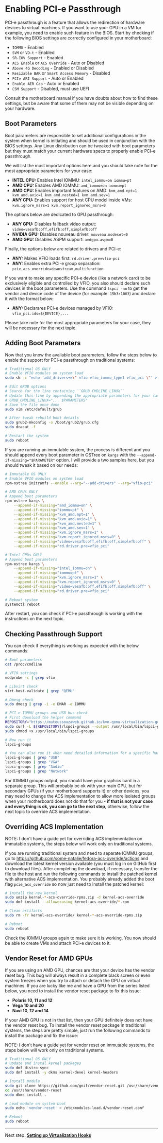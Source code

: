 # Enabling PCI-e Passthrough

PCI-e passthrough is a feature that allows the redirection of hardware devices to virtual machines. If you want to use your GPU in a VM for example, you need to enable such feature in the BIOS. Start by checking if the following BIOS settings are correctly configured in your motherboard:

- ``IOMMU`` - Enabled
- ``SVM`` or ``VD-t`` - Enabled
- ``SR-IOV Support`` - Enabled
- ``ACS Enable`` or ``ACS Override`` - Auto or Disabled
- ``Above 4G Decoding`` - Enabled or Disabled
- ``Resizable BAR`` or ``Smart Access Memory`` - Disabled 
- ``PCIe ARI Support`` - Auto or Enabled
- ``Enable AER Cap`` - Auto or Enabled
- ``CSM Support`` - Disabled, must use UEFI

Consult the motherboard manual if you have doubts about how to find these settings, but be aware that some of them may not be visible depending on your hardware.

## Boot Parameters

Boot parameters are responsible to set additional configurations in the system when kernel is initiating and should be used in conjunction with the BIOS settings. Any Linux distribution can be tweaked with boot parameters but they must match your current hardware specs to properly enable PCI-e passthrough. 

We will list the most important options here and you should take note for the most appropriate parameters for your case:

- **INTEL CPU:** Enables Intel IOMMU: ``intel_iommu=on iommu=pt``
- **AMD CPU:** Enables AMD IOMMU: ``amd_iommu=on iommu=pt``
- **AMD CPU:** Enables important features on AMD: ``kvm_amd.npt=1 kvm_amd.avic=1 kvm_amd.nested=1 kvm_amd.sev=1``
- **ANY CPU:** Enables support for host CPU model inside VMs: ``kvm.ignore_msrs=1 kvm.report_ignored_msrs=0``

The options below are dedicated to GPU passthrough:

- **ANY GPU:** Disables fallback video output: ``video=vesafb:off,efifb:off,simplefb:off``
- **NVIDIA GPU:** Disables nouveau driver: ``nouveau.modeset=0``
- **AMD GPU:** Disables ASPM support: ``amdgpu.aspm=0``

Finally, the options below are related to drivers and PCI-e:

- **ANY:** Makes VFIO loads first: ``rd.driver.pre=vfio-pci``
- **ANY:** Enables extra PCI-e group separation: ``pcie_acs_override=downstream,multifunction``

If you want to make any specific PCI-e device (like a network card) to be exclusively eligible and controlled by VFIO, you also should declare such devices in the boot parameters. Use the command ``lspci -nn`` to get the vendor and device code of the device (for example: ``15b3:1003``) and declare it with the format below:

- **ANY:** Declarares PCI-e devices managed by VFIO: ``vfio_pci.ids=${DEVICE},...``

Please take note for the most appropriate parameters for your case, they will be necessary for the next topic.

## Adding Boot Parameters

Now that you know the available boot parameters, follow the steps below to enable the support for PCI-e passthrough on traditional systems:

```bash
# Traditional OS ONLY
# Enable VFIO modules on system load
sudo sh -c "echo 'add_drivers+=\" vfio vfio_iommu_type1 vfio_pci \"' > /etc/dracut.conf.d/vfio.conf"

# Edit GRUB options
# Search for the line containing ``GRUB_CMDLINE_LINUX``
# Update this line by appending the appropriate parameters for your case
# GRUB_CMDLINE_LINUX="... $PARAMETERS"
# Save the file once done
sudo vim /etc/default/grub

# After tweak rebuild boot details
sudo grub2-mkconfig -o /boot/grub2/grub.cfg
sudo dracut -f

# Restart the system
sudo reboot
```

If you are running an immutable system, the process is different and you should append every boot parameter in OSTree on ``kargs`` with the ``--append-if-missing="$PARAMETER"`` option. I will provide a two samples here, but you should tweak it based on our needs:

```bash
# Immutable OS ONLY
# Enable VFIO modules on system load
rpm-ostree initramfs --enable --arg="--add-drivers" --arg="vfio-pci"

# AMD CPUs ONLY
# Append boot parameters
rpm-ostree kargs \
    --append-if-missing="amd_iommu=on" \
    --append-if-missing="iommu=pt" \
    --append-if-missing="kvm_amd.npt=1" \
    --append-if-missing="kvm_amd.avic=1" \
    --append-if-missing="kvm_amd.nested=1" \
    --append-if-missing="kvm_amd.sev=1" \
    --append-if-missing="kvm.ignore_msrs=1" \
    --append-if-missing="kvm.report_ignored_msrs=0" \
    --append-if-missing="video=vesafb:off,efifb:off,simplefb:off" \
    --append-if-missing="rd.driver.pre=vfio_pci"

# Intel CPUs ONLY
# Append boot parameters
rpm-ostree kargs \
    --append-if-missing="intel_iommu=on" \
    --append-if-missing="iommu=pt" \
    --append-if-missing="kvm.ignore_msrs=1" \
    --append-if-missing="kvm.report_ignored_msrs=0" \
    --append-if-missing="video=vesafb:off,efifb:off,simplefb:off" \
    --append-if-missing="rd.driver.pre=vfio_pci"

# Reboot system
systemctl reboot
```

After restart, you can check if PCI-e passthrough is working with the instructions on the next topic.

## Checking Passthrough Support 

You can check if everything is working as expected with the below commands:

```bash
# Boot parameters
cat /proc/cmdline

# VFIO settings
modprobe -c | grep vfio

# Libvirt check
virt-host-validate | grep "QEMU"

# Dmesg check
sudo dmesg | grep -i -e DMAR -e IOMMU

# PCI-e IOMMU groups and USB bus check
# First download the helper command
REPOSITORY="https://mateussouzaweb.github.io/kvm-qemu-virtualization-guide/Scripts/bin"
sudo curl -L ${REPOSITORY}/lspci-groups --output /usr/local/bin/lspci-groups
sudo chmod +x /usr/local/bin/lspci-groups

# Now run it
lspci-groups

# You can also run it when need detailed information for a specific hardware type
lspci-groups | grep "USB"
lspci-groups | grep "VGA"
lspci-groups | grep "Audio"
lspci-groups | grep "Network"
```

For IOMMU groups output, you should have your graphics card in a separate group. This will probably be ok with your main GPU, but for secondary GPUs (if your motherboard supports it) or other devices, you may need to change the ACS implementation to allow more isolated groups when your motherboard does not do that for you - **if that is not your case and everything is ok, you can go to the next step**, otherwise, follow the next topic to override ACS implementation.

## Overriding ACS Implementation

NOTE: I don't have a guide yet for overriding ACS implementation on immutable systems, the steps below will work only on traditional systems.

If you are running traditional system and need to separate IOMMU groups, go to <https://github.com/some-natalie/fedora-acs-override/actions> and download the latest kernel version available (you must log in on GitHub first to download files). After completing the download, if necessary, transfer the file to the host and run the following commands to install the patched kernel with alternative ACS implementation. You probably already added the boot flag ``pcie_acs_override`` so now just need to install the patched kernel:

```bash
# Install the new kernel
sudo unzip kernel-*-acs-override-rpms.zip -d kernel-acs-override
sudo dnf install --allowerasing kernel-acs-override/*.rpm

# Clean artifacts
sudo rm -fr kernel-acs-override/ kernel-*-acs-override-rpms.zip

# Reboot
sudo reboot
```

Check the IOMMU groups again to make sure it is working. You now should be able to create VMs and attach PCI-e devices to it.

## Vendor Reset for AMD GPUs

If you are using an AMD GPU, chances are that your device has the vendor reset bug. This bug will always result in a complete black screen or even system freezes when you try to attach or detach the GPU on virtual machines. If you are lucky like me and have a GPU from the series listed below, you need to install the vendor reset package to fix this issue:

- **Polaris 10, 11 and 12**
- **Vega 10 and 20**
- **Navi 10, 12 and 14**

If your AMD GPU is not in that list, then your GPU definitely does not have the vendor reset bug. To install the vendor reset package in traditional systems, the steps are pretty simple, just run the following commands to install the package and fix the issue:

NOTE: I don't have a guide yet for vendor reset on immutable systems, the steps below will work only on traditional systems.

```bash
# Traditional OS ONLY 
# Update and instal kernel packages
sudo dnf distro-sync
sudo dnf install -y dkms kernel-devel kernel-headers

# Install module
sudo git clone https://github.com/gnif/vendor-reset.git /usr/share/vendor-reset;
cd /usr/share/vendor-reset
sudo dkms install .

# Load module on system boot
sudo echo 'vendor-reset' > /etc/modules-load.d/vendor-reset.conf

# Reboot
sudo reboot
```

----

Next step: **[Setting up Virtualization Hooks](03%20-%20Virtualization%20Hooks.md)**